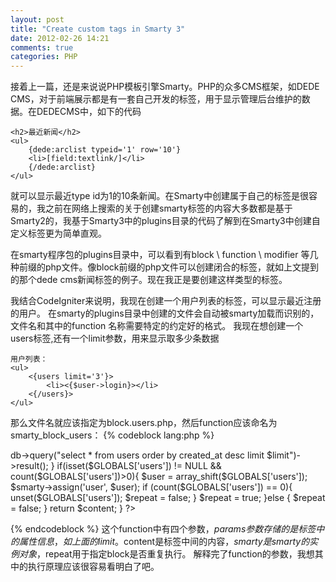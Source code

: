 ```yaml
---
layout: post
title: "Create custom tags in Smarty 3"
date: 2012-02-26 14:21
comments: true
categories: PHP
---
```


接着上一篇，还是来说说PHP模板引擎Smarty。PHP的众多CMS框架，如DEDE CMS，对于前端展示都是有一套自己开发的标签，用于显示管理后台维护的数据。在DEDECMS中，如下的代码
```
<h2>最近新闻</h2>
<ul>
    {dede:arclist typeid='1' row='10'}
    <li>[field:textlink/]</li>
    {/dede:arclist}
</ul>
```
就可以显示最近type id为1的10条新闻。在Smarty中创建属于自己的标签是很容易的，我之前在网络上搜索的关于创建smarty标签的内容大多数都是基于Smarty2的，我基于Smarty3中的plugins目录的代码了解到在Smarty3中创建自定义标签更为简单直观。

在smarty程序包的plugins目录中，可以看到有block \ function \ modifier 等几种前缀的php文件。像block前缀的php文件可以创建闭合的标签，就如上文提到的那个dede cms新闻标签的例子。现在我正是要创建这样类型的标签。

我结合CodeIgniter来说明，我现在创建一个用户列表的标签，可以显示最近注册的用户。
在smarty的plugins目录中创建的文件会自动被smarty加载而识别的，文件名和其中的function 名称需要特定的约定好的格式。
我现在想创建一个users标签,还有一个limit参数，用来显示取多少条数据
```
用户列表：
<ul>
    <{users limit='3'}>
        <li><{$user->login}></li>
    <{/users}>
</ul>
```
那么文件名就应该指定为block.users.php，然后function应该命名为smarty_block_users：
{% codeblock lang:php %}
<?php
function smarty_block_users($params, $content, $smarty, &$repeat){
    if (empty($content)){
        if (empty($params['limit'])) {
            $limit = 10;
        } else {
            $limit = $params['limit'];
        }
        $CI =& get_instance();
        $GLOBALS['users'] = $CI->db->query("select * from users order by created_at desc limit $limit")->result();
    }
    if(isset($GLOBALS['users']) != NULL && count($GLOBALS['users'])>0){
        $user = array_shift($GLOBALS['users']);
        $smarty->assign('user', $user);
        if (count($GLOBALS['users']) == 0){
            unset($GLOBALS['users']);
            $repeat = false;
        }
        $repeat = true;
    }else {
        $repeat = false;
    }

    return $content;
}
?>
{% endcodeblock %}
这个function中有四个参数，$params参数存储的是标签中的属性信息，如上面的limit。$content是标签中间的内容，$smarty是smarty的实例对象，$repeat用于指定block是否重复执行。
解释完了function的参数，我想其中的执行原理应该很容易看明白了吧。